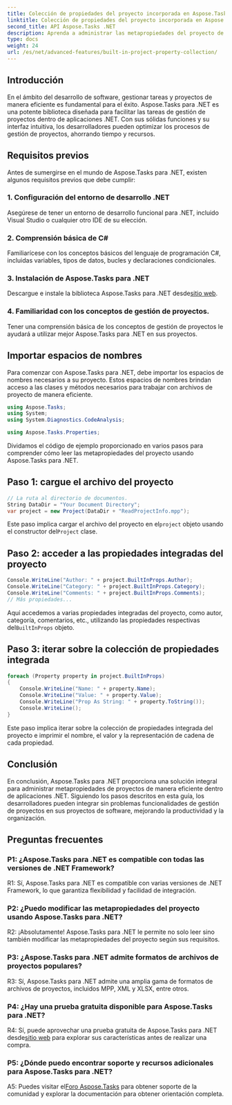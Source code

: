 ```yaml
---
title: Colección de propiedades del proyecto incorporada en Aspose.Tasks
linktitle: Colección de propiedades del proyecto incorporada en Aspose.Tasks
second_title: API Aspose.Tasks .NET
description: Aprenda a administrar las metapropiedades del proyecto de manera eficiente en aplicaciones .NET usando Aspose.Tasks. Lea, modifique e itere propiedades sin esfuerzo.
type: docs
weight: 24
url: /es/net/advanced-features/built-in-project-property-collection/
---
```

## Introducción

En el ámbito del desarrollo de software, gestionar tareas y proyectos de manera eficiente es fundamental para el éxito. Aspose.Tasks para .NET es una potente biblioteca diseñada para facilitar las tareas de gestión de proyectos dentro de aplicaciones .NET. Con sus sólidas funciones y su interfaz intuitiva, los desarrolladores pueden optimizar los procesos de gestión de proyectos, ahorrando tiempo y recursos.

## Requisitos previos

Antes de sumergirse en el mundo de Aspose.Tasks para .NET, existen algunos requisitos previos que debe cumplir:

### 1. Configuración del entorno de desarrollo .NET

Asegúrese de tener un entorno de desarrollo funcional para .NET, incluido Visual Studio o cualquier otro IDE de su elección.

### 2. Comprensión básica de C#

Familiarícese con los conceptos básicos del lenguaje de programación C#, incluidas variables, tipos de datos, bucles y declaraciones condicionales.

### 3. Instalación de Aspose.Tasks para .NET

 Descargue e instale la biblioteca Aspose.Tasks para .NET desde[sitio web](https://releases.aspose.com/tasks/net/).

### 4. Familiaridad con los conceptos de gestión de proyectos.

Tener una comprensión básica de los conceptos de gestión de proyectos le ayudará a utilizar mejor Aspose.Tasks para .NET en sus proyectos.

## Importar espacios de nombres

Para comenzar con Aspose.Tasks para .NET, debe importar los espacios de nombres necesarios a su proyecto. Estos espacios de nombres brindan acceso a las clases y métodos necesarios para trabajar con archivos de proyecto de manera eficiente.

```csharp
using Aspose.Tasks;
using System;
using System.Diagnostics.CodeAnalysis;

using Aspose.Tasks.Properties;

```

Dividamos el código de ejemplo proporcionado en varios pasos para comprender cómo leer las metapropiedades del proyecto usando Aspose.Tasks para .NET.

## Paso 1: cargue el archivo del proyecto

```csharp
// La ruta al directorio de documentos.
String DataDir = "Your Document Directory";
var project = new Project(DataDir + "ReadProjectInfo.mpp");
```

 Este paso implica cargar el archivo del proyecto en el`project` objeto usando el constructor del`Project` clase.

## Paso 2: acceder a las propiedades integradas del proyecto

```csharp
Console.WriteLine("Author: " + project.BuiltInProps.Author);
Console.WriteLine("Category: " + project.BuiltInProps.Category);
Console.WriteLine("Comments: " + project.BuiltInProps.Comments);
// Más propiedades...
```

 Aquí accedemos a varias propiedades integradas del proyecto, como autor, categoría, comentarios, etc., utilizando las propiedades respectivas del`BuiltInProps` objeto.

## Paso 3: iterar sobre la colección de propiedades integrada

```csharp
foreach (Property property in project.BuiltInProps)
{
    Console.WriteLine("Name: " + property.Name);
    Console.WriteLine("Value: " + property.Value);
    Console.WriteLine("Prop As String: " + property.ToString());
    Console.WriteLine();
}
```

Este paso implica iterar sobre la colección de propiedades integrada del proyecto e imprimir el nombre, el valor y la representación de cadena de cada propiedad.

## Conclusión

En conclusión, Aspose.Tasks para .NET proporciona una solución integral para administrar metapropiedades de proyectos de manera eficiente dentro de aplicaciones .NET. Siguiendo los pasos descritos en esta guía, los desarrolladores pueden integrar sin problemas funcionalidades de gestión de proyectos en sus proyectos de software, mejorando la productividad y la organización.

## Preguntas frecuentes

### P1: ¿Aspose.Tasks para .NET es compatible con todas las versiones de .NET Framework?

R1: Sí, Aspose.Tasks para .NET es compatible con varias versiones de .NET Framework, lo que garantiza flexibilidad y facilidad de integración.

### P2: ¿Puedo modificar las metapropiedades del proyecto usando Aspose.Tasks para .NET?

R2: ¡Absolutamente! Aspose.Tasks para .NET le permite no solo leer sino también modificar las metapropiedades del proyecto según sus requisitos.

### P3: ¿Aspose.Tasks para .NET admite formatos de archivos de proyectos populares?

R3: Sí, Aspose.Tasks para .NET admite una amplia gama de formatos de archivos de proyectos, incluidos MPP, XML y XLSX, entre otros.

### P4: ¿Hay una prueba gratuita disponible para Aspose.Tasks para .NET?

 R4: Sí, puede aprovechar una prueba gratuita de Aspose.Tasks para .NET desde[sitio web](https://releases.aspose.com/tasks/net/) para explorar sus características antes de realizar una compra.

### P5: ¿Dónde puedo encontrar soporte y recursos adicionales para Aspose.Tasks para .NET?

 A5: Puedes visitar el[Foro Aspose.Tasks](https://forum.aspose.com/c/tasks/15) para obtener soporte de la comunidad y explorar la documentación para obtener orientación completa.